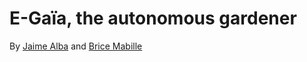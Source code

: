 # E-Gaïa, the autonomous gardener

By [Jaime Alba](!https://github.com/jaimealbapastor) and [Brice Mabille](!https://github.com/Brice-Mabille)
